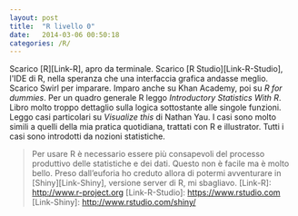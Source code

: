 ```yaml
---
layout: post
title:  "R livello 0"
date:   2014-03-06 00:50:18
categories: /R/
---
```


Scarico [R][Link-R], apro da terminale. Scarico [R Studio][Link-R-Studio], l'IDE di R, nella speranza che una interfaccia grafica andasse meglio. Scarico Swirl per imparare. Imparo anche su Khan Academy, poi su _R for dummies_. Per un quadro generale R leggo _Introductory Statistics With R_. Libro molto troppo dettaglio sulla logica sottostante alle singole funzioni. Leggo casi particolari su _Visualize this_ di Nathan Yau. I casi sono molto simili a quelli della mia pratica quotidiana, trattati con R e illustrator. Tutti i casi sono introdotti da nozioni statistiche. 
> Per usare R è necessario essere più consapevoli del processo produttivo delle statistiche e dei dati. Questo non è facile ma è molto bello. Preso dall’euforia ho creduto allora di potermi avventurare in [Shiny][Link-Shiny], versione server di R, mi sbagliavo.
[Link-R]: http://www.r-project.org
[Link-R-Studio]: https://www.rstudio.com
[Link-Shiny]: http://www.rstudio.com/shiny/